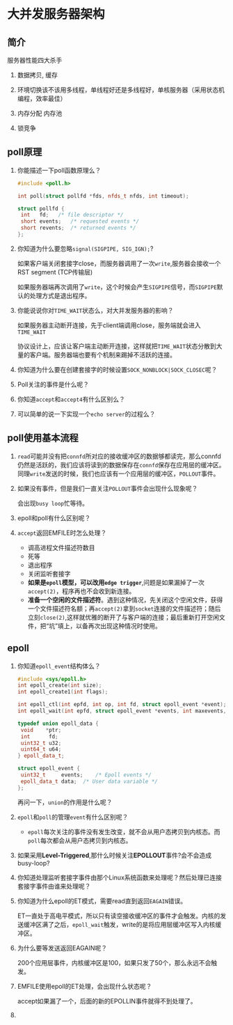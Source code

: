 # 大并发服务器架构

## 简介

服务器性能四大杀手

1. 数据拷贝, 缓存

2. 环境切换该不该用多线程，单线程好还是多线程好，单核服务器（采用状态机编程，效率最佳）

3. 内存分配 内存池
4. 锁竞争

## poll原理

1. 你能描述一下poll函数原理么？

   ```c++
   #include <poll.h>
   
   int poll(struct pollfd *fds, nfds_t nfds, int timeout);
   
   struct pollfd {
   	int   fd;	/* file descriptor */
   	short events;	/* requested events */
   	short revents;	/* returned events */
   };
   ```

2. 你知道为什么要忽略`signal(SIGPIPE, SIG_IGN);`?

   如果客户端关闭套接字close，而服务器调用了一次`write`,服务器会接收一个RST segment (TCP传输层)

   如果服务器端再次调用了`write`，这个时候会产生`SIGPIPE`信号，而`SIGPIPE`默认的处理方式是退出程序。

3. 你能说说你对`TIME_WAIT`状态么，对大并发服务器的影响？

   如果服务器主动断开连接，先于client端调用close，服务端就会进入`TIME_WAIT`

   协议设计上，应该让客户端主动断开连接，这样就把`TIME_WAIT`状态分散到大量的客户端。服务器端也要有个机制来踢掉不活跃的连接。

4. 你知道为什么要在创建套接字的时候设置`SOCK_NONBLOCK|SOCK_CLOSEC`呢？

5. Poll关注的事件是什么呢？

6. 你知道`accept`和`accept4`有什么区别么？

7. 可以简单的说一下实现一个`echo server`的过程么？

## poll使用基本流程

1. `read`可能并没有把`connfd`所对应的接收缓冲区的数据够都读完，那么connfd仍然是活跃的，我们应该将读到的数据保存在`connfd`保存在应用层的缓冲区。同理`write`发送的时候，我们也应该有一个应用层的缓冲区，`POLLOUT`事件。

2. 如果没有事件，但是我们一直关注`POLLOUT`事件会出现什么现象呢？

   会出现`busy loop`忙等待。

3. epoll和poll有什么区别呢？

4. `accept`返回EMFILE时怎么处理？

   - 调高进程文件描述符数目
   - 死等
   - 退出程序
   - 关闭监听套接字
   - **如果是`epoll`模型，可以改用`edge trigger`**,问题是如果漏掉了一次`accept(2)`，程序再也不会收到新连接。
   - **准备一个空闲的文件描述符**。遇到这种情况，先关闭这个空闲文件，获得一个文件描述符名额；再`accept(2)`拿到`socket`连接的文件描述符；随后立刻`close(2)`,这样就优雅的断开了与客户端的连接；最后重新打开空闲文件，把“坑”填上，以备再次出现这种情况时使用。

## epoll

1. 你知道`epoll_event`结构体么？

   ```c++
   #include <sys/epoll.h>
   int epoll_create(int size);
   int epoll_create1(int flags);
   
   int epoll_ctl(int epfd, int op, int fd, struct epoll_event *event);
   int epoll_wait(int epfd, struct epoll_event *events, int maxevents, int timeout);
   
   typedef union epoll_data {
   	void    *ptr;
   	int      fd;
   	uint32_t u32;
   	uint64_t u64;
   } epoll_data_t;
   
   struct epoll_event {
   	uint32_t     events;	/* Epoll events */
   	epoll_data_t data;	/* User data variable */
   };
   ```

   再问一下，`union`的作用是什么呢？

2. `epoll`和`poll`的管理`event`有什么区别呢？

   - `epoll`每次关注的事件没有发生改变，就不会从用户态拷贝到内核态。而`poll`每次都会从用户态拷贝到内核态。

3. 如果采用**Level-Triggered**,那什么时候关注**EPOLLOUT**事件?会不会造成busy-loop?

4. 你知道处理监听套接字事件由那个Linux系统函数来处理呢？然后处理已连接套接字事件由谁来处理呢？

5. 你知道为什么epoll的ET模式，需要read直到返回`EAGAIN`错误。

   ET一直处于高电平模式，所以只有读空接收缓冲区的事件才会触发。内核的发送缓冲区满了之后，`epoll_wait`触发，write的是将应用层缓冲区写入内核缓冲区。

6. 为什么要等发送返回EAGAIN呢？

   200个应用层事件，内核缓冲区是100，如果只发了50个，那么永远不会触发。

7. EMFILE使用epoll的ET处理，会出现什么状态呢？

   accept如果漏了一个，后面的新的EPOLLIN事件就得不到处理了。

8. 

















